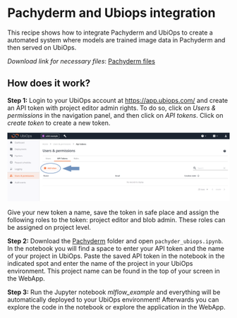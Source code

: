 # Pachyderm and Ubiops integration

This recipe shows how to integrate Pachyderm and UbiOps to create a 
automated system where models are trained image data in Pachyderm and then 
served on UbiOps. 

_Download link for necessary files_: [Pachyderm files](https://download-github.ubiops.com/#!/home?url=https://github.com/UbiOps/cookbook/tree/master/pachyderm/pachyderm)



## How does it work?

**Step 1:** Login to your UbiOps account at https://app.ubiops.com/ and create an API token with project editor
admin rights. To do so, click on *Users & permissions* in the navigation panel, and then click on *API tokens*.
Click on *create token* to create a new token.

![Creating an API token](../pictures/api_token_screenshot.png)

Give your new token a name, save the token in safe place and assign the following roles to the token: project editor and blob admin.
These roles can be assigned on project level.

**Step 2:** Download the [Pachyderm](https://download-github.ubiops.com/#!/home?url=https://github.com/UbiOps/cookbook/tree/master/pachyderm/pachyderm) 
folder and open `pachyder_ubiops.ipynb`. In the notebook you will find a space
to enter your API token and the name of your project in UbiOps. Paste the saved API token in the notebook in the indicated spot
and enter the name of the project in your UbiOps environment. This project name can be found in the top of your screen in the
WebApp.

**Step 3:** Run the Jupyter notebook *mlflow_example* and everything will be automatically deployed to your UbiOps environment! 
Afterwards you can explore the code in the notebook or explore the application in the WebApp.

